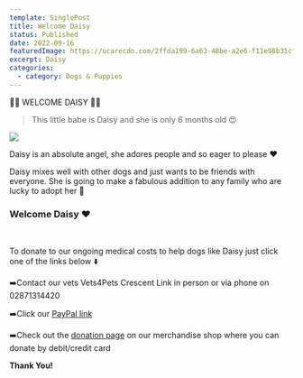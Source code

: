 ```yaml
---
template: SinglePost
title: Welcome Daisy
status: Published
date: 2022-09-16
featuredImage: https://ucarecdn.com/2ffda199-6a63-48be-a2e6-f11e98b31cf6/-/crop/249x285/4,0/-/preview/
excerpt: Daisy
categories:
  - category: Dogs & Puppies
---
```

🌼🌼 WELCOME DAISY 🌼🌼

> This little babe is Daisy and she is only 6 months old 😍

![](https://ucarecdn.com/b70a046e-937c-4b82-b1ab-5de604ee6386/)

Daisy is an absolute angel, she adores people and so eager to please ❤️

Daisy mixes well with other dogs and just wants to be friends with everyone. She is going to make a fabulous addition to any family who are lucky to adopt her 🐶

### **Welcome Daisy ❤️**

 ﻿ 

To donate to our ongoing medical costs to help dogs like Daisy just click one of the links below ⬇️ 

➡️Contact our vets Vets4Pets Crescent Link in person or via phone on 02871314420

➡️Click our [PayPal link](https://www.paypal.me/friendsofrescue)


➡️Check out the [donation page](https://friendsofrescuemerch.square.site/donate) on our merchandise shop where you can donate by debit/credit card


**T﻿hank You!**